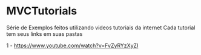 # MVCTutorials
Série de Exemplos feitos utilizando videos tutoriais da internet
Cada tutorial tem seus links em suas pastas

1 - https://www.youtube.com/watch?v=FvZyRYzXyZI
